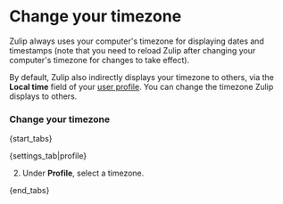 # Change your timezone

Zulip always uses your computer's timezone for displaying dates and
timestamps (note that you need to reload Zulip after changing your
computer's timezone for changes to take effect).

By default, Zulip also indirectly displays your timezone to others, via the
**Local time** field of your [user profile](/help/view-someones-profile).
You can change the timezone Zulip displays to others.

### Change your timezone

{start_tabs}

{settings_tab|profile}

2. Under **Profile**, select a timezone.

{end_tabs}
